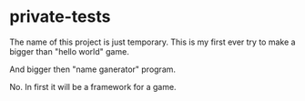 # private-tests

The name of this project is just temporary. This is my first ever try to make a bigger than "hello world" game.

And bigger then "name ganerator" program.

No. In first it will be a framework for a game.
